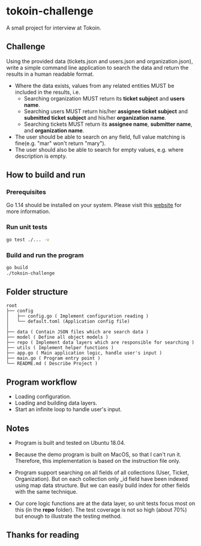 # tokoin-challenge

A small project for interview at Tokoin.

## Challenge

Using the provided data (tickets.json and users.json and organization.json), write a simple command line application to search the data and return the results in a human readable format.

* Where the data exists, values from any related entities MUST be included in the results, i.e.
  * Searching organization MUST return its **ticket subject** and **users name**.
  * Searching users MUST return his/her **assignee ticket subject** and **submitted ticket subject** and his/her **organization name**.
  * Searching tickets MUST return its **assignee name**, **submitter name**, and **organization name**.
* The user should be able to search on any field, full value matching is fine(e.g. "mar" won't return "mary").
* The user should also be able to search for empty values, e.g. where description is empty.

## How to build and run

### Prerequisites

Go 1.14 should be installed on your system. Please visit this [website](https://golang.org/) for more information.

### Run unit tests

```bash
go test ./... -v
```

### Build and run the program

```bash
go build
./tokoin-challenge
```

## Folder structure

```text
root
├── config
│   ├── config.go ( Implement configuration reading )
│   └── default.toml (Application config file)
│
├── data ( Contain JSON files which are search data )
├── model ( Define all object models )
├── repo ( Implement data layers which are responsible for searching )
├── utils ( Implement helper functions )
├── app.go ( Main application logic, handle user's input )
├── main.go ( Program entry point )
└── README.md ( Describe Project )
```

## Program workflow

* Loading configuration.
* Loading and building data layers.
* Start an infinite loop to handle user's input.

## Notes

* Program is built and tested on Ubuntu 18.04.
* Because the demo program is built on MacOS, so that I can't run it. Therefore, this implementation is based on the instruction file only.
* Program support searching on all fields of all collections (User, Ticket, Organization). But on each collection only _id field have been indexed using map data structure. But we can easily build index for other fields with the same technique.

* Our core logic functions are at the data layer, so unit tests focus most on this (in the **repo** folder). The test coverage is not so high (about 70%) but enough to illustrate the testing method.

## Thanks for reading